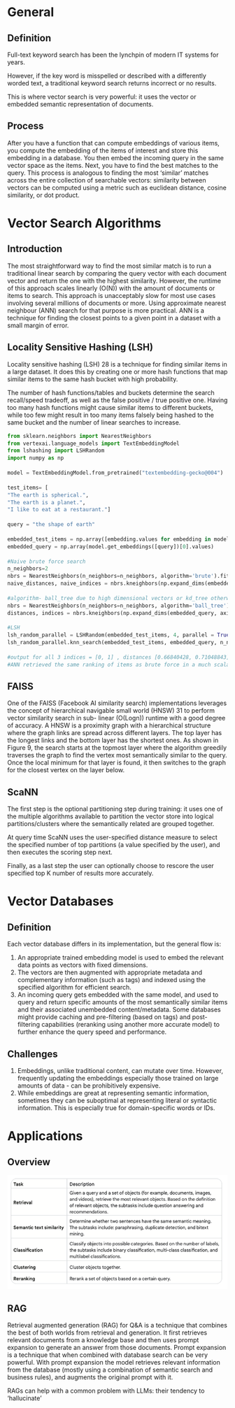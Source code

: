# General
## Definition
Full-text keyword search has been the lynchpin of modern IT systems for years.

However, if the
key word is misspelled or described with a differently worded text, a traditional keyword
search returns incorrect or no results.

This is where vector search is
very powerful: it uses the vector or embedded semantic representation of documents.

## Process
After you have a function that can compute embeddings of various items, you
compute the embedding of the items of interest and store this embedding in a database.
You then embed the incoming query in the same vector space as the items. Next, you have
to find the best matches to the query. This process is analogous to finding the most ‘similar’
matches across the entire collection of searchable vectors: similarity between vectors can be
computed using a metric such as euclidean distance, cosine similarity, or dot product.

# Vector Search Algorithms
## Introduction
The most straightforward way to find the most similar match is to run a traditional linear
search by comparing the query vector with each document vector and return the one with
the highest similarity. However, the runtime of this approach scales linearly (O(N)) with the
amount of documents or items to search. This approach is unacceptably slow for most use
cases involving several millions of documents or more. Using approximate nearest neighbour
(ANN) search for that purpose is more practical. ANN is a technique for finding the closest
points to a given point in a dataset with a small margin of error.

## Locality Sensitive Hashing (LSH)
Locality sensitive hashing (LSH) 28 is a technique for finding similar items in a large dataset.
It does this by creating one or more hash functions that map similar items to the same hash
bucket with high probability.

The number of hash functions/tables and buckets
determine the search recall/speed tradeoff, as well as the false positive / true positive one.
Having too many hash functions might cause similar items to different buckets, while too few
might result in too many items falsely being hashed to the same bucket and the number of
linear searches to increase.

```python
from sklearn.neighbors import NearestNeighbors
from vertexai.language_models import TextEmbeddingModel
from lshashing import LSHRandom
import numpy as np

model = TextEmbeddingModel.from_pretrained("textembedding-gecko@004")

test_items= [
"The earth is spherical.",
"The earth is a planet.",
"I like to eat at a restaurant."]

query = "the shape of earth"

embedded_test_items = np.array([embedding.values for embedding in model.get_embeddings(test_items)])
embedded_query = np.array(model.get_embeddings([query])[0].values)

#Naive brute force search
n_neighbors=2
nbrs = NearestNeighbors(n_neighbors=n_neighbors, algorithm='brute').fit(embedded_test_items)
naive_distances, naive_indices = nbrs.kneighbors(np.expand_dims(embedded_query, axis = 0))

#algorithm- ball_tree due to high dimensional vectors or kd_tree otherwise
nbrs = NearestNeighbors(n_neighbors=n_neighbors, algorithm='ball_tree').fit(embedded_test_items)
distances, indices = nbrs.kneighbors(np.expand_dims(embedded_query, axis = 0))

#LSH
lsh_random_parallel = LSHRandom(embedded_test_items, 4, parallel = True)
lsh_random_parallel.knn_search(embedded_test_items, embedded_query, n_neighbors, 3, parallel = True)

#output for all 3 indices = [0, 1] , distances [0.66840428, 0.71048843] for the first 2 neighbours
#ANN retrieved the same ranking of items as brute force in a much scalable manner
```

## FAISS
One of the FAISS (Facebook AI similarity search) implementations leverages the concept
of hierarchical navigable small world (HNSW) 31 to perform vector similarity search in sub-
linear (O(Logn)) runtime with a good degree of accuracy. A HNSW is a proximity graph with a
hierarchical structure where the graph links are spread across different layers. The top layer
has the longest links and the bottom layer has the shortest ones. As shown in Figure 9, the
search starts at the topmost layer where the algorithm greedily traverses the graph to find
the vertex most semantically similar to the query. Once the local minimum for that layer is
found, it then switches to the graph for the closest vertex on the layer below.

## ScaNN
The first step is the optional partitioning step during training: it uses one of the multiple
algorithms available to partition the vector store into logical partitions/clusters where
the semantically related are grouped together.

At query time ScaNN uses the user-specified distance measure to select the specified
number of top partitions (a value specified by the user), and then executes the scoring
step next.

Finally, as a last step the user can optionally choose to rescore the user specified top K
number of results more accurately.

# Vector Databases
## Definition
Each vector database differs in its implementation, but the general flow is:
1. An appropriate trained embedding model is used to embed the relevant data points as
vectors with fixed dimensions.
2. The vectors are then augmented with appropriate metadata and complementary
information (such as tags) and indexed using the specified algorithm for efficient search.
3. An incoming query gets embedded with the same model, and used to query and return
specific amounts of the most semantically similar items and their associated unembedded
content/metadata. Some databases might provide caching and pre-filtering (based on
tags) and post-filtering capabilities (reranking using another more accurate model) to
further enhance the query speed and performance.

## Challenges
1. Embeddings, unlike traditional content, can mutate over time. However, frequently updating the embeddings 
especially those trained on large amounts of data - can be prohibitively expensive.
2. While embeddings are great at representing semantic information, sometimes they
can be suboptimal at representing literal or syntactic information. This is especially true for
domain-specific words or IDs.

# Applications
## Overview

![Vector Database Applications](./images/vector_database_applications.png)

## RAG
Retrieval augmented generation (RAG) for Q&A is a technique that combines the best of both
worlds from retrieval and generation. It first retrieves relevant documents from a knowledge
base and then uses prompt expansion to generate an answer from those documents. Prompt
expansion is a technique that when combined with database search can be very powerful.
With prompt expansion the model retrieves relevant information from the database (mostly
using a combination of semantic search and business rules), and augments the original
prompt with it.

RAGs can help with a common problem with LLMs: their tendency to ‘hallucinate’
